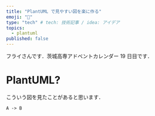 ```yaml
---
title: "PlantUML で見やすい図を楽に作る"
emoji: "📝"
type: "tech" # tech: 技術記事 / idea: アイデア
topics:
  - plantuml
published: false
---
```


フライさんです．茨城高専アドベントカレンダー 19 日目です．

# PlantUML?
こういう図を見たことがあると思います．

```plantuml
A -> B
```


